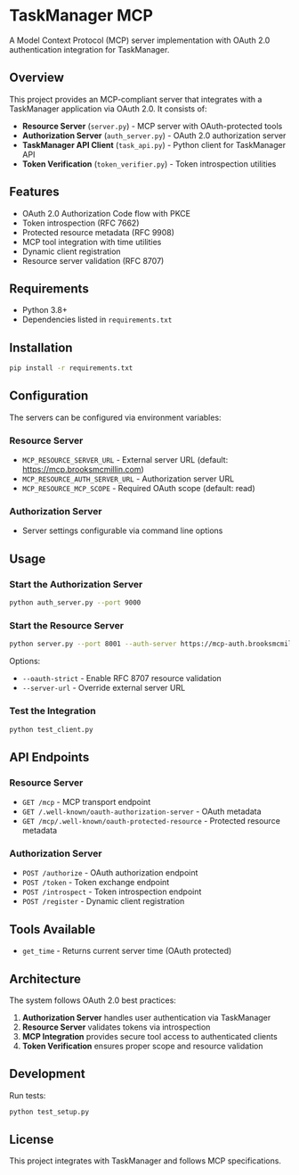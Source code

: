 # TaskManager MCP

A Model Context Protocol (MCP) server implementation with OAuth 2.0 authentication integration for TaskManager.

## Overview

This project provides an MCP-compliant server that integrates with a TaskManager application via OAuth 2.0. It consists of:

- **Resource Server** (`server.py`) - MCP server with OAuth-protected tools
- **Authorization Server** (`auth_server.py`) - OAuth 2.0 authorization server
- **TaskManager API Client** (`task_api.py`) - Python client for TaskManager API
- **Token Verification** (`token_verifier.py`) - Token introspection utilities

## Features

- OAuth 2.0 Authorization Code flow with PKCE
- Token introspection (RFC 7662)
- Protected resource metadata (RFC 9908)
- MCP tool integration with time utilities
- Dynamic client registration
- Resource server validation (RFC 8707)

## Requirements

- Python 3.8+
- Dependencies listed in `requirements.txt`

## Installation

```bash
pip install -r requirements.txt
```

## Configuration

The servers can be configured via environment variables:

### Resource Server
- `MCP_RESOURCE_SERVER_URL` - External server URL (default: https://mcp.brooksmcmillin.com)
- `MCP_RESOURCE_AUTH_SERVER_URL` - Authorization server URL
- `MCP_RESOURCE_MCP_SCOPE` - Required OAuth scope (default: read)

### Authorization Server
- Server settings configurable via command line options

## Usage

### Start the Authorization Server

```bash
python auth_server.py --port 9000
```

### Start the Resource Server

```bash
python server.py --port 8001 --auth-server https://mcp-auth.brooksmcmillin.com
```

Options:
- `--oauth-strict` - Enable RFC 8707 resource validation
- `--server-url` - Override external server URL

### Test the Integration

```bash
python test_client.py
```

## API Endpoints

### Resource Server
- `GET /mcp` - MCP transport endpoint
- `GET /.well-known/oauth-authorization-server` - OAuth metadata
- `GET /mcp/.well-known/oauth-protected-resource` - Protected resource metadata

### Authorization Server
- `POST /authorize` - OAuth authorization endpoint
- `POST /token` - Token exchange endpoint
- `POST /introspect` - Token introspection endpoint
- `POST /register` - Dynamic client registration

## Tools Available

- `get_time` - Returns current server time (OAuth protected)

## Architecture

The system follows OAuth 2.0 best practices:

1. **Authorization Server** handles user authentication via TaskManager
2. **Resource Server** validates tokens via introspection
3. **MCP Integration** provides secure tool access to authenticated clients
4. **Token Verification** ensures proper scope and resource validation

## Development

Run tests:
```bash
python test_setup.py
```

## License

This project integrates with TaskManager and follows MCP specifications.